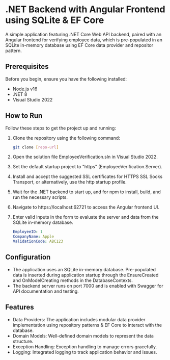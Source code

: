 # .NET Backend with Angular Frontend using SQLite & EF Core
A simple application featuring .NET Core Web API backend, 
paired with an Angular frontend for verifying employee data, 
which is pre-populated in an SQLite in-memory database using EF Core data provider and repositor pattern.

## Prerequisites
Before you begin, ensure you have the following installed:

- Node.js v16
- .NET 8
- Visual Studio 2022

## How to Run
Follow these steps to get the project up and running:

1. Clone the repository using the following command:
   ```bash
   git clone [repo-url]
   ```

 2. Open the solution file EmployeeVerification.sln in Visual Studio 2022.
 3. Set the default startup project to "https" (EmployeeVerification.Server).
 4. Install and accept the suggested SSL certificates for HTTPS SSL Socks Transport, or alternatively, use the http startup profile.
 5. Wait for the .NET backend to start up, and for npm to install, build, and run the necessary scripts.
 6. Navigate to https://localhost:62721 to access the Angular frontend UI.
 7. Enter valid inputs in the form to evaluate the server and data from the SQLite in-memory database.
    ```yaml
    EmployeeID: 1
    CompanyName: Apple
    ValidationCode: ABC123
    ```

## Configuration
- The application uses an SQLite in-memory database. Pre-populated data is inserted during application startup through the EnsureCreated and OnModelCreating methods in the DatabaseContexts.
- The backend server runs on port 7000 and is enabled with Swagger for API documentation and testing.

## Features
- Data Providers: The application includes modular data provider implementation using repository patterns & EF Core to interact with the database.
- Domain Models: Well-defined domain models to represent the data structure.
- Exception Handling: Exception handling to manage errors gracefully.
- Logging: Integrated logging to track application behavior and issues.
